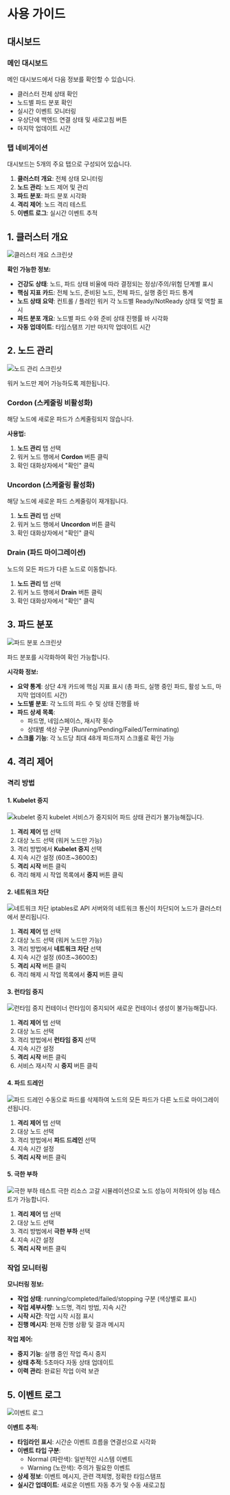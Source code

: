 # 사용 가이드

## 대시보드

### 메인 대시보드

메인 대시보드에서 다음 정보를 확인할 수 있습니다.
- 클러스터 전체 상태 확인 
- 노드별 파드 분포 확인
- 실시간 이벤트 모니터링
- 우상단에 백엔드 연결 상태 및 새로고침 버튼
- 마지막 업데이트 시간

### 탭 네비게이션
대시보드는 5개의 주요 탭으로 구성되어 있습니다.
1. **클러스터 개요**: 전체 상태 모니터링
2. **노드 관리**: 노드 제어 및 관리
3. **파드 분포**: 파드 분포 시각화
4. **격리 제어**: 노드 격리 테스트
5. **이벤트 로그**: 실시간 이벤트 추적

## 1. 클러스터 개요
![클러스터 개요 스크린샷](../images/클러스터%20개요.png)

**확인 가능한 정보:**
- **건강도 상태**: 노드, 파드 상태 비율에 따라 결정되는 정상/주의/위험 단계별 표시
- **핵심 지표 카드**: 전체 노드, 준비된 노드, 전체 파드, 실행 중인 파드 통계
- **노드 상태 요약**: 컨트롤 / 플레인 워커 각 노드별 Ready/NotReady 상태 및 역할 표시
- **파드 분포 개요**: 노드별 파드 수와 준비 상태 진행률 바 시각화
- **자동 업데이트**: 타임스탬프 기반 마지막 업데이트 시간

## 2. 노드 관리
![노드 관리 스크린샷](../images/노드관리.png)

워커 노드만 제어 가능하도록 제한됩니다.

### Cordon (스케줄링 비활성화)
해당 노드에 새로운 파드가 스케줄링되지 않습니다.

**사용법:**
1. **노드 관리** 탭 선택
2. 워커 노드 행에서 **Cordon** 버튼 클릭
3. 확인 대화상자에서 "확인" 클릭


### Uncordon (스케줄링 활성화)
해당 노드에 새로운 파드 스케줄링이 재개됩니다.

1. **노드 관리** 탭 선택
2. 워커 노드 행에서 **Uncordon** 버튼 클릭
3. 확인 대화상자에서 "확인" 클릭

### Drain (파드 마이그레이션)
노드의 모든 파드가 다른 노드로 이동합니다.

1. **노드 관리** 탭 선택
2. 워커 노드 행에서 **Drain** 버튼 클릭
3. 확인 대화상자에서 "확인" 클릭

## 3. 파드 분포
![파드 분포 스크린샷](../images/파드분포.png)

파드 분포를 시각화하여 확인 가능합니다.

**시각화 정보:**
- **요약 통계**: 상단 4개 카드에 핵심 지표 표시 (총 파드, 실행 중인 파드, 활성 노드, 마지막 업데이트 시간)
- **노드별 분포**: 각 노드의 파드 수 및 상태 진행률 바
- **파드 상세 목록**: 
  - 파드명, 네임스페이스, 재시작 횟수
  - 상태별 색상 구분 (Running/Pending/Failed/Terminating)
- **스크롤 기능**: 각 노드당 최대 48개 파드까지 스크롤로 확인 가능

## 4. 격리 제어

### 격리 방법

#### 1. Kubelet 중지
![kubelet 중지](../images/kubelet%20중지.png)
kubelet 서비스가 중지되어 파드 상태 관리가 불가능해집니다.

1. **격리 제어** 탭 선택
2. 대상 노드 선택 (워커 노드만 가능)
3. 격리 방법에서 **Kubelet 중지** 선택
4. 지속 시간 설정 (60초~3600초)
5. **격리 시작** 버튼 클릭
6. 격리 해제 시 작업 목록에서 **중지** 버튼 클릭

#### 2. 네트워크 차단
![네트워크 차단](../images/네트워크%20차단.png)
iptables로 API 서버와의 네트워크 통신이 차단되어 노드가 클러스터에서 분리됩니다.

1. **격리 제어** 탭 선택
2. 대상 노드 선택 (워커 노드만 가능)
3. 격리 방법에서 **네트워크 차단** 선택
4. 지속 시간 설정 (60초~3600초)
5. **격리 시작** 버튼 클릭
6. 격리 해제 시 작업 목록에서 **중지** 버튼 클릭

#### 3. 런타임 중지
![런타임 중지](../images/런타임%20중지.png)
컨테이너 런타임이 중지되어 새로운 컨테이너 생성이 불가능해집니다.

1. **격리 제어** 탭 선택
2. 대상 노드 선택
3. 격리 방법에서 **런타임 중지** 선택
4. 지속 시간 설정
5. **격리 시작** 버튼 클릭
6. 서비스 재시작 시 **중지** 버튼 클릭

#### 4. 파드 드레인
![파드 드레인](../images/파드%20드레인.png)
수동으로 파드를 삭제하여 노드의 모든 파드가 다른 노드로 마이그레이션됩니다.

1. **격리 제어** 탭 선택
2. 대상 노드 선택
3. 격리 방법에서 **파드 드레인** 선택
4. 지속 시간 설정
5. **격리 시작** 버튼 클릭

#### 5. 극한 부하
![극한 부하 테스트](../images/극한%20부하%20테스트.png)
극한 리소스 고갈 시뮬레이션으로 노드 성능이 저하되어 성능 테스트가 가능합니다.

1. **격리 제어** 탭 선택
2. 대상 노드 선택
3. 격리 방법에서 **극한 부하** 선택
4. 지속 시간 설정
5. **격리 시작** 버튼 클릭

### 작업 모니터링
**모니터링 정보:**
- **작업 상태**: running/completed/failed/stopping 구분 (색상별로 표시)
- **작업 세부사항**: 노드명, 격리 방법, 지속 시간
- **시작 시간**: 작업 시작 시점 표시
- **진행 메시지**: 현재 진행 상황 및 결과 메시지

**작업 제어:**
- **중지 기능**: 실행 중인 작업 즉시 중지
- **상태 추적**: 5초마다 자동 상태 업데이트
- **이력 관리**: 완료된 작업 이력 보관

## 5. 이벤트 로그
![이벤트 로그](../images/이벤트로그.png)

**이벤트 추적:**
- **타임라인 표시**: 시간순 이벤트 흐름을 연결선으로 시각화
- **이벤트 타입 구분**:
  - Normal (파란색): 일반적인 시스템 이벤트
  - Warning (노란색): 주의가 필요한 이벤트
- **상세 정보**: 이벤트 메시지, 관련 객체명, 정확한 타임스탬프
- **실시간 업데이트**: 새로운 이벤트 자동 추가 및 수동 새로고침